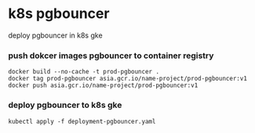 # k8s pgbouncer
deploy pgbouncer in k8s gke

### push dokcer images pgbouncer to container registry
```
docker build --no-cache -t prod-pgbouncer .
docker tag prod-pgbouncer asia.gcr.io/name-project/prod-pgbouncer:v1
docker push asia.gcr.io/name-project/prod-pgbouncer:v1
```

### deploy pgbouncer to k8s gke
```
kubectl apply -f deployment-pgbouncer.yaml
```
